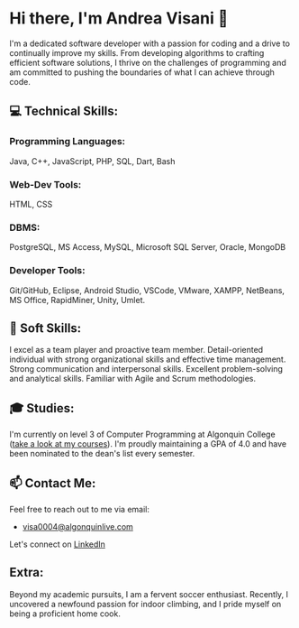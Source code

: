 # Hi there, I'm Andrea Visani 👋

I'm a dedicated software developer with a passion for coding and a drive to continually improve my skills. From developing algorithms to crafting efficient software solutions, I thrive on the challenges of programming and am committed to pushing the boundaries of what I can achieve through code.

## 💻 Technical Skills:
### Programming Languages: 
Java, C++, JavaScript, PHP, SQL, Dart, Bash
### Web-Dev Tools: 
HTML, CSS
### DBMS:
PostgreSQL, MS Access, MySQL, Microsoft SQL Server, Oracle, MongoDB
### Developer Tools: 
Git/GitHub, Eclipse, Android Studio, VSCode, VMware, XAMPP, NetBeans, MS Office, RapidMiner, Unity, Umlet.

## 🌱 Soft Skills:
I excel as a team player and proactive team member.
Detail-oriented individual with strong organizational skills and effective time management.
Strong communication and interpersonal skills.
Excellent problem-solving and analytical skills.
Familiar with Agile and Scrum methodologies.

## 🎓 Studies:
I'm currently on level 3 of Computer Programming at Algonquin College ([take a look at my courses](https://www.algonquincollege.com/sat/program/computer-programming/#courses)).
I'm proudly maintaining a GPA of 4.0 and have been nominated to the dean's list every semester.

## 📫 Contact Me:
Feel free to reach out to me via email:
- visa0004@algonquinlive.com

Let's connect on [LinkedIn](https://www.linkedin.com/in/andreavisani/)

## Extra:
Beyond my academic pursuits, I am a fervent soccer enthusiast. Recently, I uncovered a newfound passion for indoor climbing, and I pride myself on being a proficient home cook.






<!--
**andreavisani/andreavisani** is a ✨ _special_ ✨ repository because its `README.md` (this file) appears on your GitHub profile.

Here are some ideas to get you started:

- 🔭 I’m currently working on ...
- 🌱 I’m currently learning ...
- 👯 I’m looking to collaborate on ...
- 🤔 I’m looking for help with ...
- 💬 Ask me about ...
- 📫 How to reach me: ...
- 😄 Pronouns: ...
- ⚡ Fun fact: ...
-->
